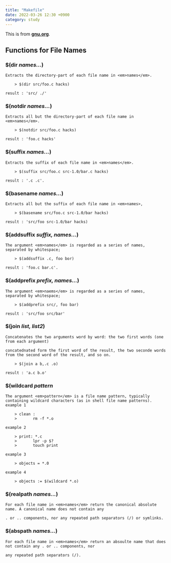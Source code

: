 ```yaml
---
title: "Makefile"
date: 2022-03-26 12:30 +0900
category: study
---
```



This is from **[gnu.org](https://www.gnu.org/software/make/manual/html_node/File-Name-Functions.html)**.

## Functions for File Names

### $(dir <em>names...</em>)

	Extracts the directory-part of each file name in <em>names</em>.

		> $(dir src/foo.c hacks)
	
	result : 'src/ ./'

### $(notdir <em>names...</em>)

	Extracts all but the directory-part of each file name in <em>names</em>.

		> $(notdir src/foo.c hacks)
	
	result : 'foo.c hacks'

### $(suffix <em>names...</em>)

	Extracts the suffix of each file name in <em>names</em>.

		> $(suffix src/foo.c src-1.0/bar.c hacks)
	
	result : '.c .c'.

### $(basename <em>names...</em>)

	Extracts all but the suffix of each file name in <em>names>,

		> $(basename src/foo.c src-1.0/bar hacks)
	
	result : 'src/foo src-1.0/bar hacks)

### $(addsuffix <em>suffix, names...</em>)

	The argument <em>names</em> is regarded as a series of names, separated by whitespace;

		> $(addsuffix .c, foo bor)

	result : 'foo.c bar.c'.

### $(addprefix <em>prefix, names...</em>)

	The argument <em>naems</em> is regarded as a series of names, separated by whitespace;
	
		> $(addprefix src/, foo bar)

	result : 'src/foo src/bar'


### $(join <em>list, list2</em>)

	Concatenates the two arguments word by word: the two first words (one from each argument)

	concatednated form the first word of the result, the two seconde words from the second word of the result, and so on.

		> $(join a b,.c .o)

	result : 'a.c b.o'	


### $(wildcard <em>pattern</em>

	The argument <em>pattern</em> is a file name pattern, typically containing wildcard characters (as in shell file name patterns).
	example 1

		> clean :
		>		rm -f *.o
		
	example 2 

		> print: *.c
		>		lpr -p $?
		> 		touch print

	example 3
		
		> objects = *.0

	example 4
		
		> objects := $(wildcard *.o)


### $(realpath <em>names...</em>)
	
	For each file name in <em>names</em> return the canonical absolute name. A canonical name does not contain any

	. or .. components, nor any repeated path separators (/) or symlinks.


### $(abspath <em>names...</em>)

	For each file name in <em>names</em> return an absoulte name that does not contain any . or .. components, nor

	any repeated path separators (/).


